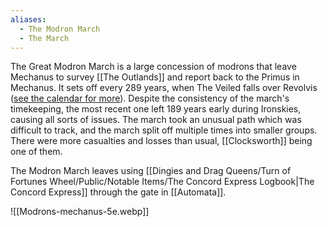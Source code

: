 ```yaml
---
aliases:
  - The Modron March
  - The March
---
```

The Great Modron March is a large concession of modrons that leave Mechanus to survey [[The Outlands]] and report back to the Primus in Mechanus. It sets off every 289 years, when The Veiled falls over Revolvis ([see the calendar for more](https://rilmani.org/timaresh/Outlands_calendar)). Despite the consistency of the march's timekeeping, the most recent one left 189 years early during Ironskies, causing all sorts of issues. The march took an unusual path which was difficult to track, and the march split off multiple times into smaller groups. There were more casualties and losses than usual, [[Clocksworth]] being one of them.

The Modron March leaves using [[Dingies and Drag Queens/Turn of Fortunes Wheel/Public/Notable Items/The Concord Express Logbook|The Concord Express]] through the gate in [[Automata]].

![[Modrons-mechanus-5e.webp]]